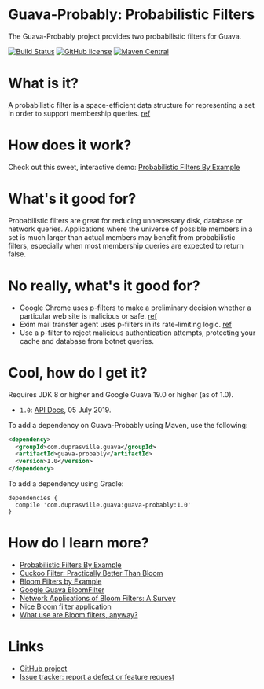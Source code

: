Guava-Probably: Probabilistic Filters 
=====================================
The Guava-Probably project provides two probabilistic filters for Guava.

[![Build Status](https://travis-ci.org/bdupras/guava-probably.svg?branch=master)](https://travis-ci.org/bdupras/guava-probably)
[![GitHub license](https://img.shields.io/github/license/bdupras/guava-probably.svg)](./LICENSE)
[![Maven Central](https://img.shields.io/maven-central/v/com.duprasville.guava/guava-probably.svg)](https://maven-badges.herokuapp.com/maven-central/com.duprasville.guava/guava-probably)

# What is it?
A probabilistic filter is a space-efficient data structure for representing a set in order to support membership queries. [ref][BroderMitzenmacher]

# How does it work?
Check out this sweet, interactive demo: [Probabilistic Filters By Example](https://bdupras.github.io/filter-tutorial/)

# What's it good for?
Probabilistic filters are great for reducing unnecessary disk, database or network queries. Applications where the universe of possible members in a set is much larger than actual members may benefit from probabilistic filters, especially when most membership queries are expected to return false.

# No really, what's it good for?
- Google Chrome uses p-filters to make a preliminary decision whether a particular web site is malicious or safe. [ref][Yakunin]
- Exim mail transfer agent uses p-filters in its rate-limiting logic. [ref][Finch]
- Use a p-filter to reject malicious authentication attempts, protecting your cache and database from botnet queries.

# Cool, how do I get it?
Requires JDK 8 or higher and Google Guava 19.0 or higher (as of 1.0).
- `1.0`: [API Docs][guava-probably-snapshot-api-docs], 05 July 2019.

To add a dependency on Guava-Probably using Maven, use the following:
```xml
<dependency>
  <groupId>com.duprasville.guava</groupId>
  <artifactId>guava-probably</artifactId>
  <version>1.0</version>
</dependency>
```

To add a dependency using Gradle:
```
dependencies {
  compile 'com.duprasville.guava:guava-probably:1.0'
}
```

# How do I learn more?
- [Probabilistic Filters By Example](https://bdupras.github.io/filter-tutorial/)
- [Cuckoo Filter: Practically Better Than Bloom](https://www.cs.cmu.edu/~dga/papers/cuckoo-conext2014.pdf)
- [Bloom Filters by Example](http://billmill.org/bloomfilter-tutorial/)
- [Google Guava BloomFilter](https://github.com/google/guava/wiki/HashingExplained#bloomfilter)
- [Network Applications of Bloom Filters: A Survey](http://projecteuclid.org/DPubS?service=UI&version=1.0&verb=Display&handle=euclid.im/1109191032)
- [Nice Bloom filter application](http://blog.alexyakunin.com/2010/03/nice-bloom-filter-application.html)
- [What use are Bloom filters, anyway?](http://fanf.livejournal.com/82764.html)

# Links
- [GitHub project](https://github.com/bdupras/guava-probably)
- [Issue tracker: report a defect or feature request](https://github.com/bdupras/guava-probably/issues/new)

[BroderMitzenmacher]: http://projecteuclid.org/DPubS?service=UI&version=1.0&verb=Display&handle=euclid.im/1109191032  "Network Applications of Bloom Filters: A Survey; Andrei Broder and Michael Mitzenmacher"
[Yakunin]: http://blog.alexyakunin.com/2010/03/nice-bloom-filter-application.html "Nice Bloom filter application"
[Finch]: http://fanf.livejournal.com/82764.html "What use are Bloom filters, anyway?" 
[guava-probably-release-api-docs]: http://bdupras.github.io/guava-probably/releases/1.0/api/docs/
[guava-probably-snapshot-api-docs]: http://bdupras.github.io/guava-probably/releases/snapshot/api/docs/
